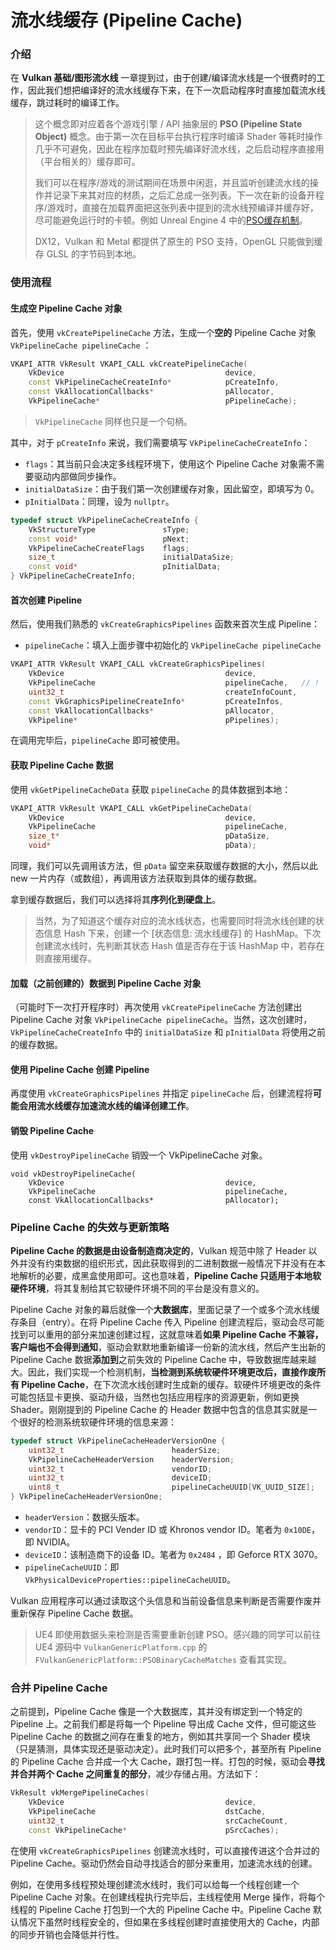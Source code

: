 # 流水线缓存 (Pipeline Cache)



### 介绍

在 **Vulkan 基础/图形流水线** 一章提到过，由于创建/编译流水线是一个很费时的工作，因此我们想把编译好的流水线缓存下来，在下一次启动程序时直接加载流水线缓存，跳过耗时的编译工作。

> 这个概念即对应着各个游戏引擎 / API 抽象层的 **PSO (Pipeline State Object)** 概念。由于第一次在目标平台执行程序时编译 Shader 等耗时操作几乎不可避免，因此在程序加载时预先编译好流水线，之后启动程序直接用（平台相关的）缓存即可。
>
> 我们可以在程序/游戏的测试期间在场景中闲逛，并且监听创建流水线的操作并记录下来其对应的材质，之后汇总成一张列表。下一次在新的设备开程序/游戏时，直接在加载界面把这张列表中提到的流水线预编译并缓存好，尽可能避免运行时的卡顿。例如 Unreal Engine 4 中的[PSO缓存机制](https://docs.unrealengine.com/4.27/zh-CN/SharingAndReleasing/PSOCaching/)。
>
> DX12，Vulkan 和 Metal 都提供了原生的 PSO 支持，OpenGL 只能做到缓存 GLSL 的字节码到本地。



### 使用流程

#### 生成空 Pipeline Cache 对象

首先，使用 `vkCreatePipelineCache` 方法，生成一个**空的** Pipeline Cache 对象 `VkPipelineCache pipelineCache` ：

```cpp
VKAPI_ATTR VkResult VKAPI_CALL vkCreatePipelineCache(
    VkDevice                                    device,
    const VkPipelineCacheCreateInfo*            pCreateInfo,
    const VkAllocationCallbacks*                pAllocator,
    VkPipelineCache*                            pPipelineCache);
```

> `VkPipelineCache` 同样也只是一个句柄。

其中，对于 `pCreateInfo` 来说，我们需要填写 `VkPipelineCacheCreateInfo`：

* `flags`：其当前只会决定多线程环境下，使用这个 Pipeline Cache 对象需不需要驱动内部做同步操作。
* `initialDataSize`：由于我们第一次创建缓存对象，因此留空，即填写为 0。
* `pInitialData`：同理，设为 `nullptr`。

```cpp
typedef struct VkPipelineCacheCreateInfo {
    VkStructureType               sType;
    const void*                   pNext;
    VkPipelineCacheCreateFlags    flags;
    size_t                        initialDataSize;
    const void*                   pInitialData;
} VkPipelineCacheCreateInfo;
```



#### 首次创建 Pipeline

然后，使用我们熟悉的 `vkCreateGraphicsPipelines` 函数来首次生成 Pipeline：

* `pipelineCache`：填入上面步骤中初始化的 `VkPipelineCache pipelineCache` 

```cpp
VKAPI_ATTR VkResult VKAPI_CALL vkCreateGraphicsPipelines(
    VkDevice                                    device,
    VkPipelineCache                             pipelineCache,   // !
    uint32_t                                    createInfoCount,
    const VkGraphicsPipelineCreateInfo*         pCreateInfos,
    const VkAllocationCallbacks*                pAllocator,
    VkPipeline*                                 pPipelines);
```

在调用完毕后，`pipelineCache` 即可被使用。



#### 获取 Pipeline Cache 数据

使用 `vkGetPipelineCacheData` 获取 `pipelineCache` 的具体数据到本地：

```cpp
VKAPI_ATTR VkResult VKAPI_CALL vkGetPipelineCacheData(
    VkDevice                                    device,
    VkPipelineCache                             pipelineCache,
    size_t*                                     pDataSize,
    void*                                       pData);
```

同理，我们可以先调用该方法，但 `pData` 留空来获取缓存数据的大小，然后以此 new 一片内存（或数组），再调用该方法获取到具体的缓存数据。

拿到缓存数据后，我们可以选择将其**序列化到硬盘上**。

> 当然，为了知道这个缓存对应的流水线状态，也需要同时将流水线创建的状态信息 Hash 下来，创建一个 [状态信息: 流水线缓存] 的 HashMap。下次创建流水线时，先判断其状态 Hash 值是否存在于该 HashMap 中，若存在则直接用缓存。



#### 加载（之前创建的）数据到 Pipeline Cache 对象

（可能时下一次打开程序时）再次使用 `vkCreatePipelineCache` 方法创建出 Pipeline Cache 对象 `VkPipelineCache pipelineCache`。当然，这次创建时，`VkPipelineCacheCreateInfo` 中的 `initialDataSize` 和 `pInitialData` 将使用之前的缓存数据。



#### 使用 Pipeline Cache 创建 Pipeline

再度使用 `vkCreateGraphicsPipelines` 并指定 `pipelineCache` 后，创建流程将**可能会用流水线缓存加速流水线的编译创建工作**。



#### 销毁 Pipeline Cache

使用 `vkDestroyPipelineCache` 销毁一个 VkPipelineCache 对象。

```
void vkDestroyPipelineCache(
    VkDevice                                    device,
    VkPipelineCache                             pipelineCache,
    const VkAllocationCallbacks*                pAllocator);
```



### Pipeline Cache 的失效与更新策略

**Pipeline Cache 的数据是由设备制造商决定的**，Vulkan 规范中除了 Header 以外并没有约束数据的组织形式，因此获取得到的二进制数据一般情况下并没有在本地解析的必要，成黑盒使用即可。这也意味着，**Pipeline Cache 只适用于本地软硬件环境**，将其复制给其它软硬件环境不同的平台是没有意义的。

Pipeline Cache 对象的幕后就像一个**大数据库**，里面记录了一个或多个流水线缓存条目（entry）。在将 Pipeline Cache 传入 Pipeline 创建流程后，驱动会尽可能找到可以重用的部分来加速创建过程，这就意味着**如果 Pipeline Cache 不兼容，客户端也不会得到通知**，驱动会默默地重新编译一份新的流水线，然后产生出新的 Pipeline Cache 数据**添加到**之前失效的 Pipeline Cache 中，导致数据库越来越大。因此，我们实现一个检测机制，**当检测到系统软硬件环境更改后，直接作废所有 Pipeline Cache**，在下次流水线创建时生成新的缓存。软硬件环境更改的条件可能包括显卡更换、驱动升级，当然也包括应用程序的资源更新，例如更换 Shader。刚刚提到的 Pipeline Cache 的 Header 数据中包含的信息其实就是一个很好的检测系统软硬件环境的信息来源：

```cpp
typedef struct VkPipelineCacheHeaderVersionOne {
    uint32_t                        headerSize;
    VkPipelineCacheHeaderVersion    headerVersion;
    uint32_t                        vendorID;
    uint32_t                        deviceID;
    uint8_t                         pipelineCacheUUID[VK_UUID_SIZE];
} VkPipelineCacheHeaderVersionOne;
```

* `headerVersion`：数据头版本。
* `vendorID`：显卡的 PCI Vender ID 或 Khronos vendor ID。笔者为 `0x10DE`，即 NVIDIA。
* `deviceID`：该制造商下的设备 ID。笔者为 `0x2484` ，即 Geforce RTX 3070。
* `pipelineCacheUUID`：即 `VkPhysicalDeviceProperties::pipelineCacheUUID`。

Vulkan 应用程序可以通过读取这个头信息和当前设备信息来判断是否需要作废并重新保存 Pipeline Cache 数据。

> UE4 即使用数据头来检测是否需要重新创建 PSO。感兴趣的同学可以前往 UE4 源码中 `VulkanGenericPlatform.cpp` 的 `FVulkanGenericPlatform::PSOBinaryCacheMatches` 查看其实现。



### 合并 Pipeline Cache

之前提到，Pipeline Cache 像是一个大数据库，其并没有绑定到一个特定的 Pipeline 上。之前我们都是将每一个 Pipeline 导出成 Cache 文件，但可能这些 Pipeline Cache 的数据之间存在重复的地方，例如其共享同一个 Shader 模块（只是猜测，具体实现还是驱动决定）。此时我们可以把多个，甚至所有 Pipeline 的 Pipeline Cache 合并成一个大 Cache，跟打包一样。打包的时候，驱动会**寻找并合并两个 Cache 之间重复的部分**，减少存储占用。方法如下：

```cpp
VkResult vkMergePipelineCaches(
    VkDevice                                    device,
    VkPipelineCache                             dstCache,
    uint32_t                                    srcCacheCount,
    const VkPipelineCache*                      pSrcCaches);
```

在使用 `vkCreateGraphicsPipelines` 创建流水线时，可以直接传进这个合并过的 Pipeline Cache。驱动仍然会自动寻找适合的部分来重用，加速流水线的创建。

例如，在使用多线程预处理创建流水线时，我们可以给每一个线程创建一个 Pipeline Cache 对象。在创建线程执行完毕后，主线程使用 Merge 操作，将每个线程的 Pipeline Cache 打包到一个大的 Pipeline Cache 中。Pipeline Cache 默认情况下虽然时线程安全的，但如果在多线程创建时直接使用大的 Cache，内部的同步开销也会降低并行性。

